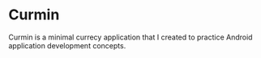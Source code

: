 # Curmin

Curmin is a minimal currecy application that I created to practice Android application development concepts.
